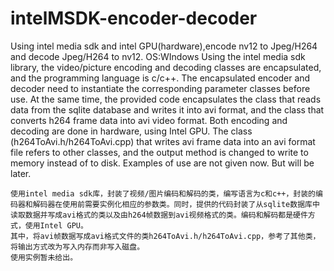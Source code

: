 # intelMSDK-encoder-decoder
  Using intel media sdk and intel GPU(hardware),encode nv12 to Jpeg/H264 and decode Jpeg/H264 to nv12.
  OS:WIndows
  Using the intel media sdk library, the video/picture encoding and decoding classes are encapsulated, and the programming language is c/c++. The encapsulated encoder and decoder need to instantiate the corresponding parameter classes before use. At the same time, the provided code encapsulates the class that reads data from the sqlite database and writes it into avi format, and the class that converts h264 frame data into avi video format. Both encoding and decoding are done in hardware, using Intel GPU.
  The class (h264ToAvi.h/h264ToAvi.cpp) that writes avi frame data into an avi format file refers to other classes, and the output method is changed to write to memory instead of to disk.
  Examples of use are not given now. But will be later.
  
    使用intel media sdk库，封装了视频/图片编码和解码的类，编写语言为c和c++，封装的编码器和解码器在使用前需要实例化相应的参数类。同时，提供的代码封装了从sqlite数据库中读取数据并写成avi格式的类以及由h264帧数据到avi视频格式的类。编码和解码都是硬件方式，使用Intel GPU。
    其中，将avi帧数据写成avi格式文件的类h264ToAvi.h/h264ToAvi.cpp，参考了其他类，将输出方式改为写入内存而非写入磁盘。
    使用实例暂未给出。
